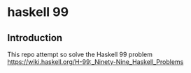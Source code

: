 # haskell 99

## Introduction

This repo attempt so solve the Haskell 99 problem
https://wiki.haskell.org/H-99:_Ninety-Nine_Haskell_Problems